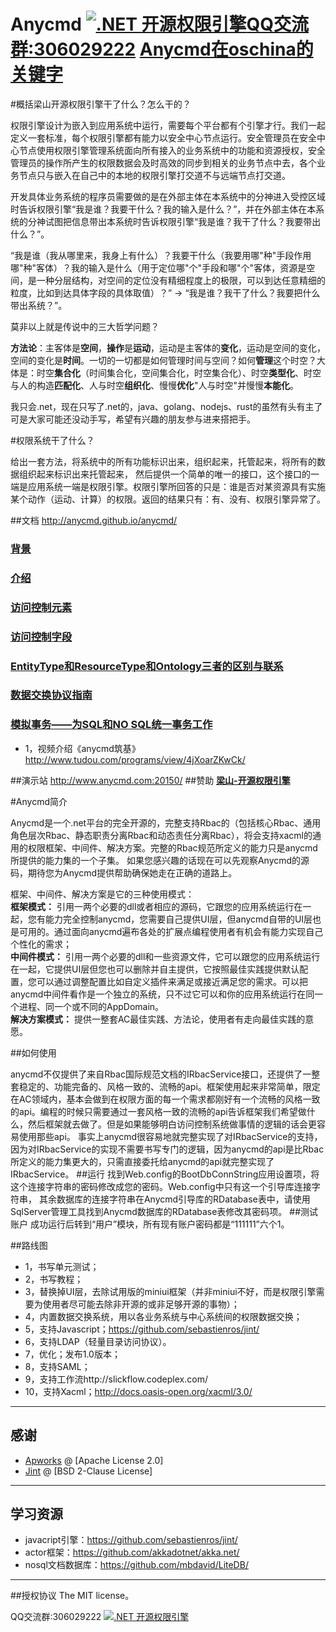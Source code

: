Anycmd <a target="_blank" href="http://shang.qq.com/wpa/qunwpa?idkey=7c53e6d84b1c9ca2a31a1cd58e33cea5f32ffa9ef8427996a8c0a15d9fe3ef35"><img border="0" src="http://pub.idqqimg.com/wpa/images/group.png" alt=".NET 开源权限引擎" title=".NET 开源权限引擎" />QQ交流群:306029222</a>
<a href="http://www.oschina.net/question/tag/anycmd" target="_blank">Anycmd在oschina的关键字</a>
======
#概括梁山开源权限引擎干了什么？怎么干的？

权限引擎设计为嵌入到应用系统中运行，需要每个平台都有个引擎才行。我们一起定义一套标准，每个权限引擎都有能力以安全中心节点运行。安全管理员在安全中心节点使用权限引擎管理系统面向所有接入的业务系统中的功能和资源授权，安全管理员的操作所产生的权限数据会及时高效的同步到相关的业务节点中去，各个业务节点只与嵌入在自己中的本地的权限引擎打交道不与远端节点打交道。

开发具体业务系统的程序员需要做的是在外部主体在本系统中的分神进入受控区域时告诉权限引擎“我是谁？我要干什么？我的输入是什么？”，并在外部主体在本系统的分神试图把信息带出本系统时告诉权限引擎“我是谁？我干了什么？我要带出什么？”。

“我是谁（我从哪里来，我身上有什么）？我要干什么（我要用哪"种"手段作用哪"种"客体）？我的输入是什么（用于定位哪"个"手段和哪"个"客体，资源是空间，是一种分层结构，对空间的定位没有精细程度上的极限，可以到达任意精细的粒度，比如到达具体字段的具体取值）？” -> “我是谁？我干了什么？我要把什么带出系统？”。

莫非以上就是传说中的三大哲学问题？

**方法论**：主客体是**空间**，**操作**是**运动**，运动是主客体的**变化**，运动是空间的变化，空间的变化是**时间**。一切的一切都是如何管理时间与空间？如何**管理**这个时空？大体是：时空**集合化**（时间集合化，空间集合化，时空集合化）、时空**类型化**、时空与人的构造**匹配化**、人与时空**组织化**、慢慢**优化**"人与时空"并慢慢**本能化**。

我只会.net，现在只写了.net的，java、golang、nodejs、rust的虽然有头有主了可是大家可能还没动手写，希望有兴趣的朋友参与进来搭把手。

#权限系统干了什么？

给出一套方法，将系统中的所有功能标识出来，组织起来，托管起来，将所有的数据组织起来标识出来托管起来，
然后提供一个简单的唯一的接口，这个接口的一端是应用系统一端是权限引擎。权限引擎所回答的只是：谁是否对某资源具有实施
某个动作（运动、计算）的权限。返回的结果只有：有、没有、权限引擎异常了。

##文档 http://anycmd.github.io/anycmd/
### [背景][7]
### [介绍][1]
### [访问控制元素][2]
### [访问控制字段][3]
### [EntityType和ResourceType和Ontology三者的区别与联系][4]
### [数据交换协议指南][6]
### [模拟事务——为SQL和NO SQL统一事务工作][5]

[1]: https://github.com/anycmd/anycmd/wiki/overview
[2]: https://github.com/anycmd/anycmd/wiki/elements
[3]: https://github.com/anycmd/anycmd/wiki/acField
[4]: https://github.com/anycmd/anycmd/wiki/ontology-resourceType-entityType
[6]: https://github.com/anycmd/anycmd/wiki/edi-guideline
[5]: https://github.com/anycmd/anycmd/wiki/ACID
[7]: https://github.com/anycmd/anycmd/wiki/Background
* 1，视频介绍《anycmd筑基》 http://www.tudou.com/programs/view/4jXoarZKwCk/

##演示站 http://www.anycmd.com:20150/
##赞助
**[梁山-开源权限引擎][100]**

#Anycmd简介

Anycmd是一个.net平台的完全开源的，完整支持Rbac的（包括核心Rbac、通用角色层次Rbac、静态职责分离Rbac和动态责任分离Rbac），将会支持xacml的通用的权限框架、中间件、解决方案。完整的Rbac规范所定义的能力只是anycmd所提供的能力集的一个子集。
如果您感兴趣的话现在可以先观察Anycmd的源码，期待您为Anycmd提供帮助确保她走在正确的道路上。

框架、中间件、解决方案是它的三种使用模式：<br/>
**框架模式：**
	引用一两个必要的dll或者相应的源码，它跟您的应用系统运行在一起，您有能力完全控制anycmd，您需要自己提供UI层，但anycmd自带的UI层也是可用的。通过面向anycmd遍布各处的扩展点编程使用者有机会有能力实现自己个性化的需求；<br/>
**中间件模式：**
	引用一两个必要的dll和一些资源文件，它可以跟您的应用系统运行在一起，它提供UI层但您也可以删除并自主提供，它按照最佳实践提供默认配置，您可以通过调整配置比如自定义插件来满足或接近满足您的需求。可以把anycmd中间件看作是一个独立的系统，只不过它可以和你的应用系统运行在同一个进程、同一个或不同的AppDomain。<br/>
**解决方案模式：**
	提供一整套AC最佳实践、方法论，使用者有走向最佳实践的意愿。

##如何使用

anycmd不仅提供了来自Rbac国际规范文档的IRbacService接口，还提供了一整套稳定的、功能完备的、风格一致的、流畅的api。框架使用起来非常简单，限定在AC领域内，基本会做到在权限方面的每一个需求都刚好有一个流畅的风格一致的api。编程的时候只需要通过一套风格一致的流畅的api告诉框架我们希望做什么，然后框架就去做了。但是如果能够明白访问控制系统做事情的逻辑的话会更容易使用那些api。
事实上anycmd很容易地就完整实现了对IRbacService的支持，因为对IRbacService的实现不需要书写专门的逻辑，因为anycmd的api是比Rbac所定义的能力集更大的，只需直接委托给anycmd的api就完整实现了IRbacService。
##运行
找到Web.config的BootDbConnString应用设置项，将这个连接字符串的密码修改成您的密码。Web.config中只有这一个引导库连接字符串，
其余数据库的连接字符串在Anycmd引导库的RDatabase表中，请使用SqlServer管理工具找到Anycmd数据库的RDatabase表修改其密码项。
##测试账户
成功运行后转到“用户”模块，所有现有账户密码都是“111111”六个1。

##路线图
* 1，书写单元测试；
* 2，书写教程；
* 3，替换掉UI层，去除试用版的miniui框架（并非miniui不好，而是权限引擎需要为使用者尽可能去除非开源的或非足够开源的事物）；
* 4，内置数据交换系统，用以各业务系统与中心系统间的权限数据交换；
* 5，支持Javascript；https://github.com/sebastienros/jint/
* 6，支持LDAP（轻量目录访问协议）。
* 7，优化；发布1.0版本；
* 8，支持SAML；
* 9，支持工作流http://slickflow.codeplex.com/
* 10，支持Xacml；http://docs.oasis-open.org/xacml/3.0/

---
## 感谢
* [Apworks](https://github.com/daxnet/Apworks/) @ [Apache License 2.0]
* [Jint](https://github.com/sebastienros/jint/) @ [BSD 2-Clause License]

---
## 学习资源
* javacript引擎：https://github.com/sebastienros/jint/
* actor框架：https://github.com/akkadotnet/akka.net/
* nosql文档数据库：https://github.com/mbdavid/LiteDB/

---
##授权协议
The MIT license。

QQ交流群:306029222 <a target="_blank" href="http://shang.qq.com/wpa/qunwpa?idkey=7c53e6d84b1c9ca2a31a1cd58e33cea5f32ffa9ef8427996a8c0a15d9fe3ef35"><img border="0" src="http://pub.idqqimg.com/wpa/images/group.png" alt=".NET 开源权限引擎" title=".NET 开源权限引擎" /></a>

[100]: https://shenghuo.alipay.com/transfer/aaCollect/pay.htm?id=51298211&sign=119fa8dd6e74ed8ec91e558f2f195db6